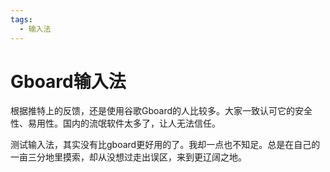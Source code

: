 ```yaml
---
tags:
  - 输入法
---
```

# Gboard输入法

根据推特上的反馈，还是使用谷歌Gboard的人比较多。大家一致认可它的安全性、易用性。国内的流氓软件太多了，让人无法信任。

测试输入法，其实没有比gboard更好用的了。我却一点也不知足。总是在自己的一亩三分地里摸索，却从没想过走出误区，来到更辽阔之地。